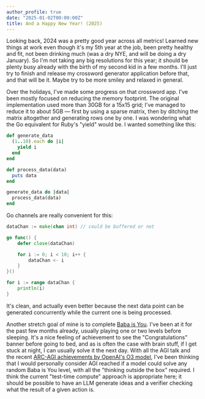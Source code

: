 ```yaml
---
author_profile: true
date: "2025-01-02T00:00:00Z"
title: And a Happy New Year! (2025)
---
```


Looking back, 2024 was a pretty good year across all metrics! Learned new things at work even though it's my 5th year at the job, been pretty healthy and fit, not been drinking much (was a dry NYE, and will be doing a dry January). So I'm not taking any big resolutions for this year; it should be plenty busy already with the birth of my second kid in a few months. I'll just try to finish and release my crossword generator application before that, and that will be it. Maybe try to be more smiley and relaxed in general.

Over the holidays, I've made some progress on that crossword app. I've been mostly focused on reducing the memory footprint. The original implementation used more than 30GB for a 15x15 grid; I've managed to reduce it to about 5GB — first by using a sparse matrix, then by ditching the matrix altogether and generating rows one by one. I was wondering what the Go equivalent for Ruby's "yield" would be. I wanted something like this:

```ruby
def generate_data
  (1..10).each do |i|
    yield i
  end
end

def process_data(data)
  puts data
end

generate_data do |data|
  process_data(data)
end
```

Go channels are really convenient for this:

```go
dataChan := make(chan int) // could be buffered or not

go func() {
    defer close(dataChan)

    for i := 0; i < 10; i++ {
        dataChan <- i
    }
}()

for i := range dataChan {
    println(i)
}
```

It's clean, and actually even better because the next data point can be generated concurrently while the current one is being processed.

Another stretch goal of mine is to complete [Baba is You](https://hempuli.com/baba/). I've been at it for the past few months already, usually playing one or two levels before sleeping. It's a nice feeling of achievement to see the "Congratulations" banner before going to bed, and as is often the case with brain stuff, if I get stuck at night, I can usually solve it the next day. With all the AGI talk and the recent [ARC-AGI achievements by OpenAI's O3 model](https://arcprize.org/blog/oai-o3-pub-breakthrough), I've been thinking that I would personally consider AGI reached if a model could solve any random Baba is You level, with all the "thinking outside the box" required. I think the current "test-time compute" approach is appropriate here; it should be possible to have an LLM generate ideas and a verifier checking what the result of a given action is.

